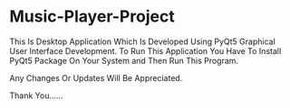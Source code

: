# Music-Player-Project
This Is Desktop Application Which Is Developed Using PyQt5 Graphical User Interface Development.
To Run This Application You Have To Install PyQt5 Package On Your System and Then Run This Program.

Any Changes Or Updates Will Be Appreciated.

Thank You......

